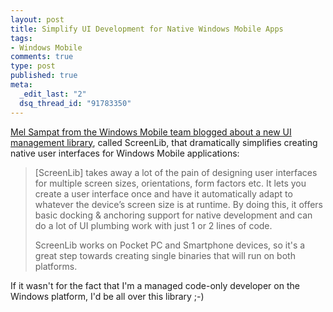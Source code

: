```yaml
--- 
layout: post
title: Simplify UI Development for Native Windows Mobile Apps
tags: 
- Windows Mobile
comments: true
type: post
published: true
meta: 
  _edit_last: "2"
  dsq_thread_id: "91783350"
---
```

<a href="http://blogs.msdn.com/windowsmobile/archive/2006/09/11/749467.aspx">Mel Sampat from the Windows Mobile team blogged about a new UI management library</a>, called ScreenLib, that dramatically simplifies creating native user interfaces for Windows Mobile applications:
  <blockquote>[ScreenLib] takes away a lot of the pain of designing user interfaces for multiple screen sizes, orientations, form factors etc. It lets you create a user interface once and have it automatically adapt to whatever the device’s screen size is at runtime. By doing this, it offers basic docking & anchoring support for native development and can do a lot of UI plumbing work with just 1 or 2 lines of code.

  ScreenLib works on Pocket PC and Smartphone devices, so it's a great step towards creating single binaries that will run on both platforms.</blockquote>

  If it wasn't for the fact that I'm a managed code-only developer on the Windows platform, I'd be all over this library ;-)
